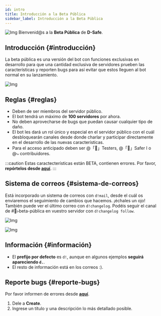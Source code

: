 ```yaml
---
id: intro
title: Introducción a la Beta Pública
sidebar_label: Introducción a la Beta Pública
---
```


![Img](https://i.imgur.com/pVt3917.png)
Bienvenid@s a la **Beta Pública** de **D-Safe**.

## Introducción {#introducción}
La beta pública es una versión del bot con funciones exclusivas en desarrollo para que una cantidad exclusiva de servidores prueben las características y reporten bugs para así evitar que estos lleguen al bot normal en su lanzamiento.

![Img](https://i.imgur.com/NMwkZPh.png)

## Reglas {#reglas}
* Deben de ser miembros del servidor público.
* El bot tendrá un máximo de **100 servidores** por ahora.
* No deben aprovecharse de bugs que puedan causar cualquier tipo de daño.
* El bot les dará un rol único y especial en el servidor público con el cuál desbloquearán canales desde donde charlar y participar directamente en el desarrollo de las nuevas características.
* Para el acceso anticipado deben ser @「🧪」Testers, @「🎁」Safer I o @⤷ contribuidores.

:::caution
Estas caractecterísticas están BETA, contienen errores.
Por favor, **repórtelos desde [aquí](https://d-safe.ithinki.io/b/bugs)**.
:::

## Sistema de correos {#sistema-de-correos}
Está incorporado un sistema de correos con ``d!mail``, desde el cuál os enviaremos el seguimiento de cambios que hacemos. ¡échales un ojo!
También puede ver el último correo con ``d!changelog``. Podéis seguir el canal de #💌▹beta-pública en vuestro servidor con ``d!changelog follow``.

![Img](https://i.imgur.com/OzaqXOJ.png)

![Img](https://i.imgur.com/HUu4BGC.png)

## Información {#información}
* El **prefijo por defecto** es ``d!``, aunque en algunos ejemplos **seguirá apareciendo ``d.``**.
* El resto de información está en los correos :).

## Reporte bugs {#reporte-bugs}
Por favor informen de errores desde **[aquí](https://d-safe.ithinki.io/b/bugs)**.
1. Dele a **Create**.
2. Ingrese un título y una descripción lo más detallado posible.